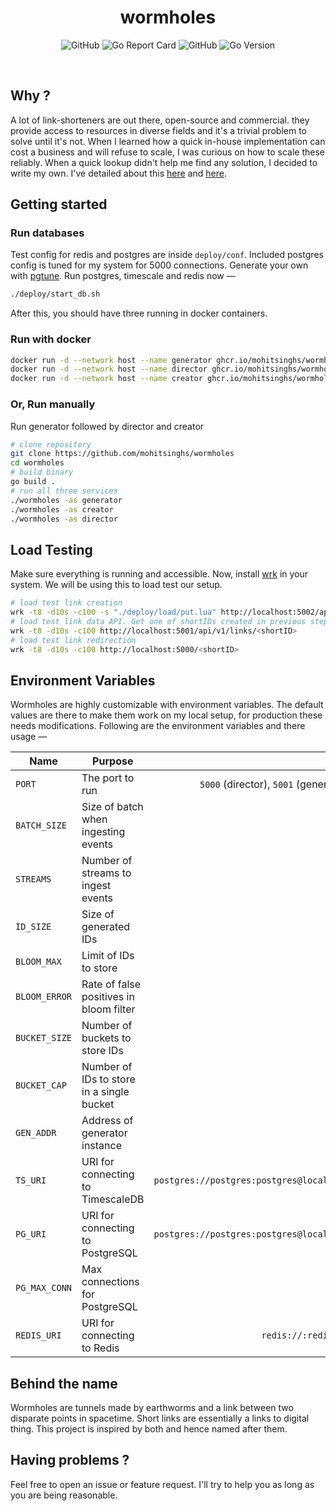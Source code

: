 <h1 align="center">wormholes</h1>
<p align='center'>
  <img alt="GitHub" src="https://img.shields.io/github/workflow/status/mohitsinghs/wormholes/docker?logo=github&style=flat-square" />
  <img alt="Go Report Card" src="https://img.shields.io/badge/go%20report-A-green.svg?style=flat-square&logo=go&logoColor=white" />
  <img alt="GitHub" src="https://img.shields.io/github/license/mohitsinghs/wormholes?logo=gnu&style=flat-square" />
  <img alt="Go Version" src="https://img.shields.io/github/go-mod/go-version/mohitsinghs/wormholes?logo=go&logoColor=white&style=flat-square" />
</p>
<br />

## Why ?

A lot of link-shorteners are out there, open-source and commercial. they provide access to resources in diverse fields and it's a trivial problem to solve until it's not.
When I learned how a quick in-house implementation can cost a business and will refuse to scale, I was curious on how to scale these reliably. When a quick lookup didn't help me find any solution, I decided to write my own. I've detailed about this [here](https://mohitsingh.in/code/building-a-link-shortner) and [here](https://mohitsingh.in/code/a-distributed-link-shortner).

## Getting started

### Run databases

Test config for redis and postgres are inside `deploy/conf`. Included postgres config is tuned for my system for 5000 connections. Generate your own with [pgtune](https://pgtune.leopard.in.ua/#/). Run postgres, timescale and redis now &mdash;

```sh
./deploy/start_db.sh
```

After this, you should have three running in docker containers.

### Run with docker

```sh
docker run -d --network host --name generator ghcr.io/mohitsinghs/wormholes:latest
docker run -d --network host --name director ghcr.io/mohitsinghs/wormholes:latest ./wormholes -as director
docker run -d --network host --name creator ghcr.io/mohitsinghs/wormholes:latest ./wormholes -as creator

```

### Or, Run manually

Run generator followed by director and creator

```sh
# clone repository
git clone https://github.com/mohitsinghs/wormholes
cd wormholes
# build binary
go build .
# run all three services
./wormholes -as generator
./wormholes -as creator
./wormholes -as director
```

## Load Testing

Make sure everything is running and accessible. Now, install [wrk](https://github.com/wg/wrk) in your system. We will be using this to load test our setup.

```sh
# load test link creation
wrk -t8 -d10s -c100 -s "./deploy/load/put.lua" http://localhost:5002/api/v1/links
# load test link data API. Get one of shortIDs created in previous step
wrk -t8 -d10s -c100 http://localhost:5001/api/v1/links/<shortID>
# load test link redirection
wrk -t8 -d10s -c100 http://localhost:5000/<shortID>
```

## Environment Variables

Wormholes are highly customizable with environment variables. The default values are there to make them work on my local setup, for production these needs modifications. Following are the environment variables and there usage &mdash;

| Name          | Purpose                                   |                                           Default Value |
| ------------- | ----------------------------------------- | ------------------------------------------------------: |
| `PORT`        | The port to run                           | `5000` (director), `5001` (generator), `5002` (creator) |
| `BATCH_SIZE`  | Size of batch when ingesting events       |                                                 `10000` |
| `STREAMS`     | Number of streams to ingest events        |                                                     `8` |
| `ID_SIZE`     | Size of generated IDs                     |                                                     `7` |
| `BLOOM_MAX`   | Limit of IDs to store                     |                                               `1000000` |
| `BLOOM_ERROR` | Rate of false positives in bloom filter   |                                             `0.0000001` |
| `BUCKET_SIZE` | Number of buckets to store IDs            |                                                     `8` |
| `BUCKET_CAP`  | Number of IDs to store in a single bucket |                                               `100000 ` |
| `GEN_ADDR`    | Address of generator instance             |                                        `localhost:5001` |
| `TS_URI`      | URI for connecting to TimescaleDB         |  `postgres://postgres:postgres@localhost:5433/postgres` |
| `PG_URI`      | URI for connecting to PostgreSQL          |  `postgres://postgres:postgres@localhost:5432/postgres` |
| `PG_MAX_CONN` | Max connections for PostgreSQL            |                                                  `5000` |
| `REDIS_URI`   | URI for connecting to Redis               |                       `redis://:redis@localhost:6379/0` |

## Behind the name

Wormholes are tunnels made by earthworms and a link between two disparate points in spacetime. Short links are essentially a links to digital thing. This project is inspired by both and hence named after them.

## Having problems ?

Feel free to open an issue or feature request. I'll try to help you as long as you are being reasonable.
